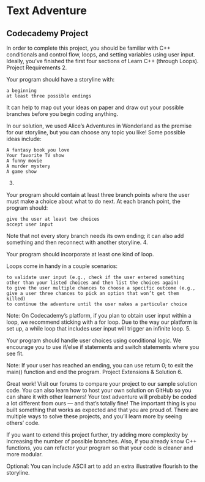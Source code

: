 # Text Adventure

## Codecademy Project

In order to complete this project, you should be familiar with C++ conditionals and control flow, loops, and setting variables using user input. Ideally, you’ve finished the first four sections of Learn C++ (through Loops).
Project Requirements
2.

Your program should have a storyline with:

    a beginning
    at least three possible endings

It can help to map out your ideas on paper and draw out your possible branches before you begin coding anything.

In our solution, we used Alice’s Adventures in Wonderland as the premise for our storyline, but you can choose any topic you like! Some possible ideas include:

    A fantasy book you love
    Your favorite TV show
    A funny movie
    A murder mystery
    A game show

3.

Your program should contain at least three branch points where the user must make a choice about what to do next. At each branch point, the program should:

    give the user at least two choices
    accept user input

Note that not every story branch needs its own ending; it can also add something and then reconnect with another storyline.
4.

Your program should incorporate at least one kind of loop.

Loops come in handy in a couple scenarios:

    to validate user input (e.g., check if the user entered something other than your listed choices and then list the choices again)
    to give the user multiple chances to choose a specific outcome (e.g., give a user three chances to pick an option that won’t get them killed)
    to continue the adventure until the user makes a particular choice

Note: On Codecademy’s platform, if you plan to obtain user input within a loop, we recommend sticking with a for loop. Due to the way our platform is set up, a while loop that includes user input will trigger an infinite loop.
5.

Your program should handle user choices using conditional logic. We encourage you to use if/else if statements and switch statements where you see fit.

Note: If your user has reached an ending, you can use return 0; to exit the main() function and end the program.
Project Extensions & Solution
6.

Great work! Visit our forums to compare your project to our sample solution code. You can also learn how to host your own solution on GitHub so you can share it with other learners! Your text adventure will probably be coded a lot different from ours — and that’s totally fine! The important thing is you built something that works as expected and that you are proud of. There are multiple ways to solve these projects, and you’ll learn more by seeing others’ code.

If you want to extend this project further, try adding more complexity by increasing the number of possible branches. Also, if you already know C++ functions, you can refactor your program so that your code is cleaner and more modular.

Optional: You can include ASCII art to add an extra illustrative flourish to the storyline.
